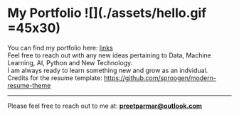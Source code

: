 # My Portfolio ![](./assets/hello.gif =45x30)

You can find my portfolio here: [links](https://preetparmar.github.io/)<br/>
Feel free to reach out with any new ideas pertaining to Data, Machine Learning, AI, Python and New Technology.<br/>
I am always ready to learn something new and grow as an indvidual.<br/>
Credits for the resume template: https://github.com/sproogen/modern-resume-theme

---
Please feel free to reach out to me at: **preetparmar@outlook.com**

